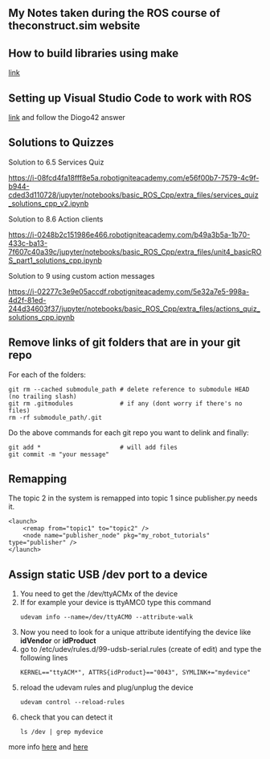 ## My Notes taken during the ROS course of theconstruct.sim website

## How to build libraries using make
[link](https://github.com/ethz-asl/libpointmatcher/blob/master/doc/CompilationUbuntu.md)

## Setting up Visual Studio Code to work with ROS
[link](https://answers.ros.org/question/256565/how-to-add-ros-to-path-in-vs-code/)
and follow the Diogo42 answer

## Solutions to Quizzes
Solution to 6.5 Services Quiz 

https://i-08fcd4fa18fff8e5a.robotigniteacademy.com/e56f00b7-7579-4c9f-b944-cded3d110728/jupyter/notebooks/basic_ROS_Cpp/extra_files/services_quiz_solutions_cpp_v2.ipynb

Solution to 8.6 Action clients

https://i-0248b2c151986e466.robotigniteacademy.com/b49a3b5a-1b70-433c-ba13-7f607c40a39c/jupyter/notebooks/basic_ROS_Cpp/extra_files/unit4_basicROS_part1_solutions_cpp.ipynb

Solution to 9 using custom action messages

https://i-02277c3e9e05accdf.robotigniteacademy.com/5e32a7e5-998a-4d2f-81ed-244d34603f37/jupyter/notebooks/basic_ROS_Cpp/extra_files/actions_quiz_solutions_cpp.ipynb

## Remove links of git folders that are in your git repo
For each of the folders:
```
git rm --cached submodule_path # delete reference to submodule HEAD (no trailing slash)
git rm .gitmodules             # if any (dont worry if there's no files)
rm -rf submodule_path/.git     
```
Do the above commands for each git repo you want to delink and finally:
```
git add *                      # will add files 
git commit -m "your message"
```
## Remapping 
The topic 2 in the system is remapped into topic 1 since publisher.py needs it.
```
<launch>
    <remap from="topic1" to="topic2" />
    <node name="publisher_node" pkg="my_robot_tutorials" type="publisher" />
</launch>
```
<remap from="EXPRECTED TOPIC FROM BELOW" to="THE TOPIC YOU HAVE" />

## Assign static USB /dev port to a device

1. You need to get the /dev/ttyACMx of the device
2. If for example your device is ttyAMC0 type this command
    ```
    udevam info --name=/dev/ttyACM0 --attribute-walk
    ```
3. Now you need to look for a unique attribute identifying the device like **idVendor** or **idProduct** 
4. go to /etc/udev/rules.d/99-udsb-serial.rules (create of edit) and type the following lines
    ```
    KERNEL=="ttyACM*", ATTRS{idProduct}=="0043", SYMLINK+="mydevice"
    ```
 5. reload the udevam rules and plug/unplug the device
    ```
    udevam control --reload-rules
    ```
 6. check that you can detect it
    ```
    ls /dev | grep mydevice
    ```
 more info [here](https://github.com/gmp-prem/assigning-static-port-ubuntu/blob/main/README.md) and [here](https://msadowski.github.io/linux-static-port/)

